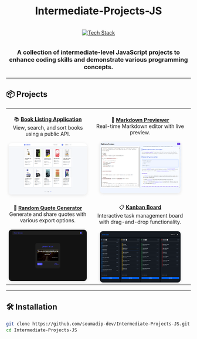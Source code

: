 <h1 align="center">
  <br>
  Intermediate-Projects-JS
  <br>
</h1>

<div align="center">
  <a href="https://github.com/soumadip-dev">
    <img src="https://skillicons.dev/icons?i=html,css,js,github" alt="Tech Stack" width="150" style="padding: 15px 0;">
  </a>
</div>

<h3 align="center" style="margin: 20px 0;">
  A collection of intermediate-level JavaScript projects to enhance coding skills and demonstrate various programming concepts.
</h3>

---

## 📦 Projects

<div align="center">

|                                                                                                                                                                                                                                                                                                                       |                                                                                                                                                                                                                                                                                                                                                             |
| :-------------------------------------------------------------------------------------------------------------------------------------------------------------------------------------------------------------------------------------------------------------------------------------------------------------------: | :---------------------------------------------------------------------------------------------------------------------------------------------------------------------------------------------------------------------------------------------------------------------------------------------------------------------------------------------------------: |
|            <div align="center"><br>📚 **[Book Listing Application](./Book-Library-App/)**<br>View, search, and sort books using a public API.<br><br><img src="./Book-Library-App/Book-Library-App.png" width="220" height="140" style="border-radius: 8px; box-shadow: 0 2px 8px rgba(0,0,0,0.1);"></div>            | <div align="center"><br>📝 **[Markdown Previewer](https://github.com/soumadip-dev/Intermediate-Projects-JS/tree/main/Markdown-Previewer)**<br>Real-time Markdown editor with live preview.<br><br><img src="./Markdown-Previewer/Markdown-Previewer.png" width="220" height="140" style="border-radius: 8px; box-shadow: 0 2px 8px rgba(0,0,0,0.1);"></div> |
| <div align="center"><br>💬 **[Random Quote Generator](./Random-Quote-Generator/)**<br>Generate and share quotes with various export options.<br><br><img src="./Random-Quote-Generator/Random-Quote-Generator.png" width="220" height="140" style="border-radius: 8px; box-shadow: 0 2px 8px rgba(0,0,0,0.1);"></div> |                                      <div align="center"><br>📋 **[Kanban Board](./Kanban-Board)**<br>Interactive task management board with drag-and-drop functionality.<br><br><img src="./Kanban-Board/SS_Kanban-Board-JS.png" width="220" height="140" style="border-radius: 8px; box-shadow: 0 2px 8px rgba(0,0,0,0.1);"></div>                                      |

</div>

---

## 🛠️ Installation

```bash
git clone https://github.com/soumadip-dev/Intermediate-Projects-JS.git
cd Intermediate-Projects-JS
```

